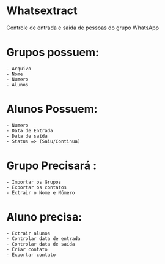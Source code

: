 # Whatsextract
Controle de entrada e saída de pessoas do grupo WhatsApp

# Grupos possuem:
    - Arquivo
    - Nome
    - Numero
    - Alunos

# Alunos Possuem:
    - Numero
    - Data de Entrada
    - Data de saída
    - Status => (Saiu/Continua)

# Grupo Precisará :
    - Importar os Grupos
    - Exportar os contatos
    - Extrair o Nome e Número

# Aluno precisa:
    - Extrair alunos
    - Controlar data de entrada 
    - Controlar data de saída
    - Criar contato
    - Exportar contato
